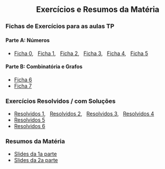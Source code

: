 
<h2 align="center"> Exercícios e Resumos da Matéria</h2>  

### Fichas de Exercícios para as aulas TP

#### Parte A: Números
- [Ficha 0](http://cfloren.wdfiles.com/local--files/discreta/Problemas0.pdf), &nbsp; [Ficha 1](http://cfloren.wdfiles.com/local--files/discreta/Problemas1.pdf), &nbsp; [Ficha 2](http://cfloren.wdfiles.com/local--files/discreta/Problemas2.pdf), &nbsp; [Ficha 3](http://cfloren.wdfiles.com/local--files/discreta/Problemas3.pdf), &nbsp; [Ficha 4](http://cfloren.wdfiles.com/local--files/discreta/Problemas4.pdf), &nbsp; [Ficha 5](http://cfloren.wdfiles.com/local--files/discreta/Problemas5.pdf)

#### Parte B: Combinatória e Grafos
- [Ficha 6](http://cfloren.wdfiles.com/local--files/discreta/Problemas6.pdf)
- [Ficha 7](http://cfloren.wdfiles.com/local--files/discreta/Problemas7.pdf)

### Exercícios Resolvidos / com Soluções
- [Resolvidos 1](http://cfloren.wdfiles.com/local--files/discreta/ProbRes1.pdf), &nbsp; [Resolvidos 2](http://cfloren.wdfiles.com/local--files/discreta/ProbRes2.pdf), &nbsp; [Resolvidos 3](http://cfloren.wdfiles.com/local--files/discreta/ProbRes3.pdf), &nbsp; [Resolvidos 4](http://cfloren.wdfiles.com/local--files/discreta/ProbRes4.pdf)
- [Resolvidos 5](http://cfloren.wdfiles.com/local--files/discreta/ProbRes5.pdf)
- [Resolvidos 6](http://cfloren.wdfiles.com/local--files/discreta/ProbRes6.pdf)

<!-- ### Exercícios Adicionais -->

### Resumos da Matéria
- [Slides da 1a parte](http://cfloren.wdfiles.com/local--files/discreta/Slides-ITN.pdf)
- [Slides da 2a parte](http://cfloren.wdfiles.com/local--files/discreta/Slides-ICE.pdf)
